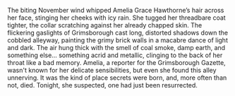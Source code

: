 The biting November wind whipped Amelia Grace Hawthorne’s hair across her face, stinging her cheeks with icy rain.  She tugged her threadbare coat tighter, the collar scratching against her already chapped skin.  The flickering gaslights of Grimsborough cast long, distorted shadows down the cobbled alleyway, painting the grimy brick walls in a macabre dance of light and dark.  The air hung thick with the smell of coal smoke, damp earth, and something else… something acrid and metallic, clinging to the back of her throat like a bad memory.  Amelia, a reporter for the Grimsborough Gazette, wasn't known for her delicate sensibilities, but even she found this alley unnerving. It was the kind of place secrets were born, and, more often than not, died. Tonight, she suspected, one had just been resurrected.
